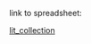 link to spreadsheet:

[lit_collection](https://docs.google.com/spreadsheets/d/1rySSQDcG32JQGe6eMznrzE9jX03284sxuD7U9vtPLsM/edit?usp=sharing)
